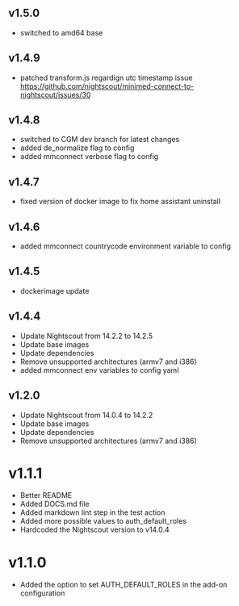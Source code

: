 ## v1.5.0
- switched to amd64 base 

## v1.4.9
- patched transform.js regardign utc timestamp issue https://github.com/nightscout/minimed-connect-to-nightscout/issues/30

## v1.4.8
- switched to CGM dev branch for latest changes
- added de_normalize flag to config
- added mmconnect verbose flag to config

## v1.4.7
- fixed version of docker image to fix home assistant uninstall

## v1.4.6
- added mmconnect countrycode environment variable to config

## v1.4.5
- dockerimage update

## v1.4.4
- Update Nightscout from 14.2.2 to 14.2.5
- Update base images
- Update dependencies
- Remove unsupported architectures (armv7 and i386)
- added mmconnect env variables to config yaml

## v1.2.0
- Update Nightscout from 14.0.4 to 14.2.2
- Update base images
- Update dependencies
- Remove unsupported architectures (armv7 and i386)

# v1.1.1
- Better README
- Added DOCS.md file
- Added markdown lint step in the test action
- Added more possible values to auth_default_roles
- Hardcoded the Nightscout version to v14.0.4

# v1.1.0
- Added the option to set AUTH_DEFAULT_ROLES in the add-on configuration